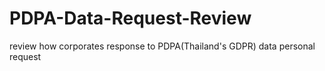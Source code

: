 # PDPA-Data-Request-Review
review how corporates response to PDPA(Thailand's GDPR) data personal request

